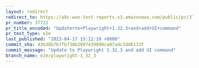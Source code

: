 ```yaml
---
layout: redirect
redirect_to: https://a8c-woo-test-reports.s3.amazonaws.com/public/pr/37722/e2e/index.html
pr_number: 37722
pr_title_encoded: "Update+to+Playwright+1.32.3+and+add+UI+command"
pr_test_type: e2e
last_published: "2023-04-17 15:12:19 +0000"
commit_sha: 43b38b7b7fb738b2897439890ca07adc3dd6133f
commit_message: "Update to Playwright 1.32.3 and add UI command"
branch_name: e2e/playwright-1_32_3
---
```

